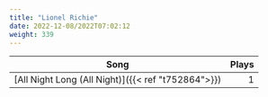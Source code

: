 ```yaml
---
title: "Lionel Richie"
date: 2022-12-08/2022T07:02:12
weight: 339
---
```




 Song | Plays 
----- | -----:
[All Night Long (All Night)]({{< ref "t752864">}}) | 1
